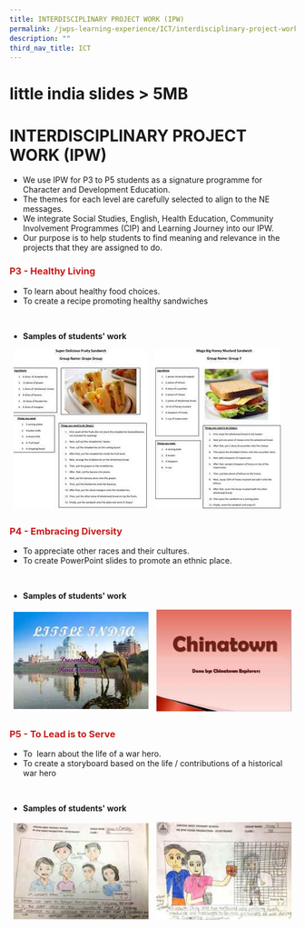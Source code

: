 ```yaml
---
title: INTERDISCIPLINARY PROJECT WORK (IPW)
permalink: /jwps-learning-experience/ICT/interdisciplinary-project-work-ipw
description: ""
third_nav_title: ICT
---
```

# little india slides > 5MB
# INTERDISCIPLINARY PROJECT WORK (IPW)

*   We use IPW for P3 to P5 students as a signature programme for Character and Development Education.
*   The themes for each level are carefully selected to align to the NE messages.
*   We integrate Social Studies, English, Health Education, Community Involvement Programmes (CIP) and Learning Journey into our IPW.
*   Our purpose is to help students to find meaning and relevance in the projects that they are assigned to do.
 
### <span style = "color: #c81b1b"> <b>P3 - Healthy Living</b> </span> 

*   To learn about healthy food choices.
*   To create a recipe promoting healthy sandwiches

<br>

*   **Samples of students' work**

<table>
<thead>
  <tr>
    <td><a href="/files/Jwps%20learning%20experience/ICT/P3%20IPW2.pdf" target = "_blank"> <img src="/images/JWPS%20LEARNING%20EXPERIENCE/ICT/IPW/tnr2.jpg"
     style="width:100%"></a></td>
    <td><a href="/files/Jwps%20learning%20experience/ICT/P3%20IPW1.pdf" target = "_blank"> <img src="/images/JWPS%20LEARNING%20EXPERIENCE/ICT/IPW/tnre1.jpg"
     style="width:100%"></a></td>
  </tr>
</thead>
</table>

### <span style = "color: #c81b1b"> <b>P4 - Embracing Diversity</b> </span>

*   To appreciate other races and their cultures.
*   To create PowerPoint slides to promote an ethnic place.

<br>

*   **Samples of students' work**

<table>
<thead>
  <tr>
    <td><a href="https://jurongwestpri-moe-edu-sg-admin.cwp.sg/qql/slot/u363/Departments/ICT/Little%20india.pdf" target = "_blank"> <img src="/images/JWPS%20LEARNING%20EXPERIENCE/ICT/IPW/tnlittle%20india.jpg"
     style="width:100%"></a></td>
    <td><a href="/files/Jwps%20learning%20experience/ICT/Group%206_chinatown.pdf" target = "_blank"> <img src="/images/JWPS%20LEARNING%20EXPERIENCE/ICT/IPW/tnr3.jpg"
     style="width:100%"></a></td>
  </tr>
</thead>
</table>

### <span style = "color: #c81b1b"> <b>P5 - To Lead is to Serve</b> </span>

*   To  learn about the life of a war hero.
*   To create a storyboard based on the life / contributions of a historical war hero

<br>

*   **Samples of students' work**

<table>
<thead>
  <tr>
    <td><a href="/images/JWPS%20LEARNING%20EXPERIENCE/ICT/IPW/tn2jpg%20(2).jpg" target = "_blank"> <img src="/images/JWPS%20LEARNING%20EXPERIENCE/ICT/IPW/tn2jpg%20(2).jpg"
     style="width:100%"></a></td>
    <td><a href="/images/JWPS%20LEARNING%20EXPERIENCE/ICT/IPW/tn2jpg%20(1).jpg" target = "_blank"> <img src="/images/JWPS%20LEARNING%20EXPERIENCE/ICT/IPW/tn2jpg%20(1).jpg"
     style="width:100%"></a></td>
  </tr>
</thead>
</table>